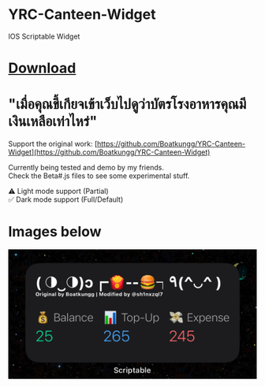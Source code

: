 # YRC-Canteen-Widget
IOS Scriptable Widget

# [Download](https://github.com/ItMe12s/YRC-Canteen-Widget/releases/latest)

# "เมื่อคุณขี้เกียจเข้าเว็บไปดูว่าบัตรโรงอาหารคุณมีเงินเหลือเท่าไหร่"
Support the original work: [https://github.com/Boatkungg/YRC-Canteen-Widget](https://github.com/Boatkungg/YRC-Canteen-Widget)

Currently being tested and demo by my friends.<br>
Check the Beta#.js files to see some experimental stuff.

⚠️ Light mode support (Partial)<br>
✅ Dark mode support (Full/Default)

# Images below
![Dark Mode](images/dark.png)
